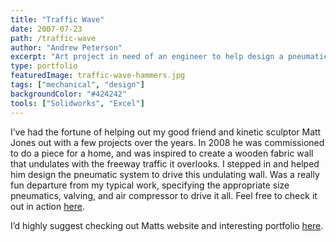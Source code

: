 ```yaml
---
title: "Traffic Wave"
date: 2007-07-23
path: /traffic-wave
author: "Andrew Peterson"
excerpt: "Art project in need of an engineer to help design a pneumatic system."
type: portfolio
featuredImage: traffic-wave-hammers.jpg
tags: ["mechanical", "design"]
backgroundColor: "#424242"
tools: ["Solidworks", "Excel"]
---
```


I’ve had the fortune of helping out my good friend and kinetic sculptor Matt Jones out with a few projects over the years. In 2008 he was commissioned to do a piece for a home, and was inspired to create a wooden fabric wall that undulates with the freeway traffic it overlooks. I stepped in and helped him design the pneumatic system to drive this undulating wall. Was a really fun departure from my typical work, specifying the appropriate size pneumatics, valving, and air compressor to drive it all. Feel free to check it out in action [here](http://www.ojdingo.com/videos/traffic_wave_installed_fast.mov "Traffic Wave").

I’d highly suggest checking out Matts website and interesting portfolio [here](http://www.ojdingo.com/ "Matt Jones").

